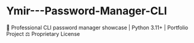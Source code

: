# Ymir---Password-Manager-CLI
🔐 Professional CLI password manager showcase | Python 3.11+ | Portfolio Project ⚖️ Proprietary License
